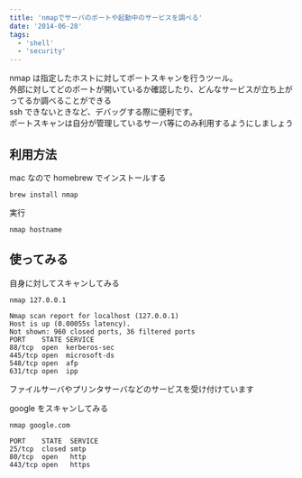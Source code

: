 ```yaml
---
title: 'nmapでサーバのポートや起動中のサービスを調べる'
date: '2014-06-28'
tags:
  - 'shell'
  - 'security'
---
```


nmap は指定したホストに対してポートスキャンを行うツール。  
外部に対してどのポートが開いているか確認したり、どんなサービスが立ち上がってるか調べることができる  
ssh できないときなど、デバッグする際に便利です。  
ポートスキャンは自分が管理しているサーバ等にのみ利用するようにしましょう

## 利用方法

mac なので homebrew でインストールする

```
brew install nmap
```

実行

```
nmap hostname
```

## 使ってみる

自身に対してスキャンしてみる

```
nmap 127.0.0.1

Nmap scan report for localhost (127.0.0.1)
Host is up (0.00055s latency).
Not shown: 960 closed ports, 36 filtered ports
PORT    STATE SERVICE
88/tcp  open  kerberos-sec
445/tcp open  microsoft-ds
548/tcp open  afp
631/tcp open  ipp
```

ファイルサーバやプリンタサーバなどのサービスを受け付けています

google をスキャンしてみる

```
nmap google.com

PORT    STATE  SERVICE
25/tcp  closed smtp
80/tcp  open   http
443/tcp open   https
```
